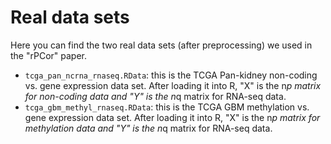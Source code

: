 # Real data sets

Here you can find the two real data sets (after preprocessing) we used in the "rPCor" paper. 

- `tcga_pan_ncrna_rnaseq.RData`: this is the TCGA Pan-kidney non-coding vs. gene expression data set. After loading it into R, "X" is the n*p matrix for non-coding data and "Y" is the n*q matrix for RNA-seq data. 
- `tcga_gbm_methyl_rnaseq.RData`: this is the TCGA GBM methylation vs. gene expression data set. After loading it into R, "X" is the n*p matrix for methylation data and "Y" is the n*q matrix for RNA-seq data. 

